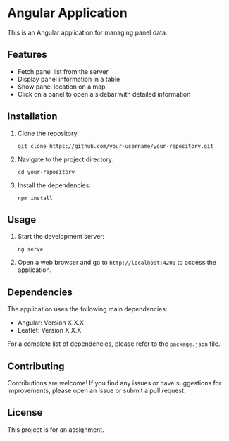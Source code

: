 # Angular Application

This is an Angular application for managing panel data.

## Features

- Fetch panel list from the server
- Display panel information in a table
- Show panel location on a map
- Click on a panel to open a sidebar with detailed information

## Installation

1. Clone the repository:

   ```shell
   git clone https://github.com/your-username/your-repository.git
   ```

2. Navigate to the project directory:

   ```shell
   cd your-repository
   ```

3. Install the dependencies:

   ```shell
   npm install
   ```

## Usage

1. Start the development server:

   ```shell
   ng serve
   ```

2. Open a web browser and go to `http://localhost:4200` to access the application.

## Dependencies

The application uses the following main dependencies:

- Angular: Version X.X.X
- Leaflet: Version X.X.X

For a complete list of dependencies, please refer to the `package.json` file.

## Contributing

Contributions are welcome! If you find any issues or have suggestions for improvements, please open an issue or submit a pull request.

## License

This project is for an assignment.

